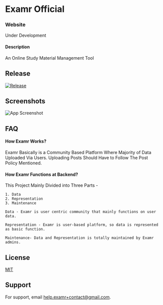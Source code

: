 
# Examr Official


### Website 
Under Development


#### Description
An Online Study Material Management Tool


## Release


[![Release](https://img.shields.io/github/v/release/examr/examr?include_prereleases&style=flat-square)](https://github.com/examr/examr/releases)




## Screenshots

![App Screenshot](https://i.ibb.co/2Pq8mkm/iphone-multiple-screens-mockup.png)


## FAQ

#### How Examr Works?

Examr Basically is a Community Based Platform Where Majority of Data Uploaded Via Users. Uploading Posts Should Have to Follow The Post Policy Mentioned.

#### How Examr Functions at Backend?

This Project Mainly Divided into Three Parts -

    1. Data
    2. Representation
    3. Maintenance

    Data - Examr is user centric community that mainly functions on user data.

    Representation - Examr is user-based platform, so data is represented as basic function.

    Maintenance- Data and Representation is totally maintained by Examr admins.


## License

[MIT](https://choosealicense.com/licenses/mit/)


## Support

For support, email help.examr+contact@gmail.com.

